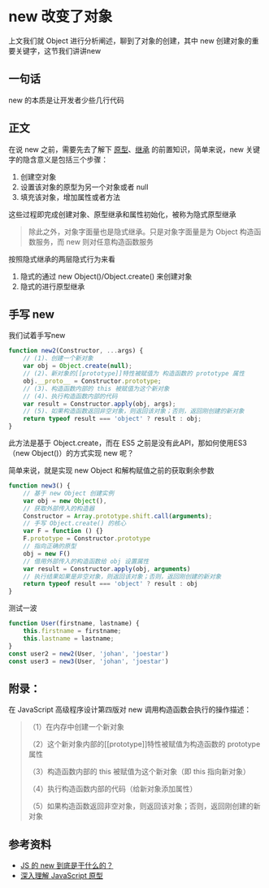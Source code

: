 # new 改变了对象

上文我们就 Object 进行分析阐述，聊到了对象的创建，其中 new 创建对象的重要关键字，这节我们讲讲new

## 一句话

new 的本质是让开发者少些几行代码

## 正文

在说 new 之前，需要先去了解下 [原型](./原型.md)、[继承](./继承.md) 的前置知识，简单来说，new 关键字的隐含意义是包括三个步骤：

1. 创建空对象
2. 设置该对象的原型为另一个对象或者 null
3. 填充该对象，增加属性或者方法

这些过程即完成创建对象、原型继承和属性初始化，被称为隐式原型继承

> 除此之外，对象字面量也是隐式继承。只是对象字面量是为 Object 构造函数服务，而 new 则对任意构造函数服务

按照隐式继承的两层隐式行为来看

1. 隐式的通过 new Object()/Object.create() 来创建对象
2. 隐式的进行原型继承

## 手写 new

我们试着手写new

```javascript
function new2(Constructor, ...args) {
    // (1)、创建一个新对象
    var obj = Object.create(null);
    // (2)、新对象的[[prototype]]特性被赋值为 构造函数的 prototype 属性
    obj.__proto__ = Constructor.prototype;
    // (3)、构造函数内部的 this 被赋值为这个新对象
    // (4)、执行构造函数内部的代码
    var result = Constructor.apply(obj, args);
    // (5)、如果构造函数返回非空对象，则返回该对象；否则，返回刚创建的新对象
    return typeof result === 'object' ? result : obj;
}
```

此方法是基于 Object.create，而在 ES5 之前是没有此API，那如何使用ES3（new Object()）的方式实现 new 呢？

简单来说，就是实现 new Object 和解构赋值之前的获取剩余参数

```javascript
function new3() {
    // 基于 new Object 创建实例
    var obj = new Object(),
    // 获取外部传入的构造器
    Constructor = Array.prototype.shift.call(arguments);
    // 手写 Object.create() 的核心
    var F = function () {}
    F.prototype = Constructor.prototype
    // 指向正确的原型
    obj = new F() 
    // 借用外部传入的构造函数给 obj 设置属性
    var result = Constructor.apply(obj, arguments)
    // 执行结果如果是非空对象，则返回该对象；否则，返回刚创建的新对象
    return typeof result === 'object' ? result : obj
}
```

测试一波

```javascript
function User(firstname, lastname) {
    this.firstname = firstname;
    this.lastname = lastname;
}
const user2 = new2(User, 'johan', 'joestar')
const user3 = new3(User, 'johan', 'joestar')
```



## 附录：

在 JavaScript 高级程序设计第四版对 new 调用构造函数会执行的操作描述：

> （1）在内存中创建一个新对象
>
> （2）这个新对象内部的[[prototype]]特性被赋值为构造函数的 prototype 属性
>
> （3）构造函数内部的 this 被赋值为这个新对象（即 this 指向新对象）
>
> （4）执行构造函数内部的代码（给新对象添加属性）
>
> （5）如果构造函数返回非空对象，则返回该对象；否则，返回刚创建的新对象

## 参考资料

-   [JS 的 new 到底是干什么的？](https://zhuanlan.zhihu.com/p/23987456)
-   [深入理解 JavaScript 原型](https://mp.weixin.qq.com/s/1UDILezroK5wrcK-Z5bHOg)

